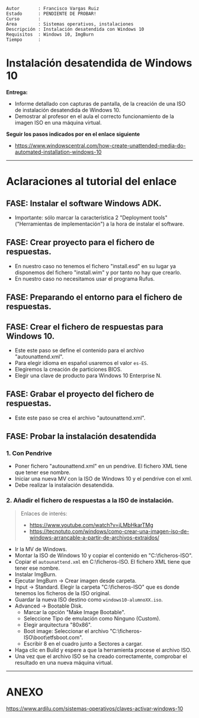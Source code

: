 
```
Autor       : Francisco Vargas Ruiz
Estado      : PENDIENTE DE PROBAR!
Curso       :
Area        : Sistemas operativos, instalaciones
Descripción : Instalación desatendida con Windows 10
Requisitos  : Windows 10, ImgBurn
Tiempo      :
```

# Instalación desatendida de Windows 10

**Entrega:**
* Informe detallado con capturas de pantalla, de la creación de una ISO de instalación desatendida de Windows 10.
* Demostrar al profesor en el aula el correcto funcionamiento de la imagen ISO en una máquina virtual.

**Seguir los pasos indicados por en el enlace siguiente**
* https://www.windowscentral.com/how-create-unattended-media-do-automated-installation-windows-10

---

# Aclaraciones al tutorial del enlace

## FASE: Instalar el software Windows ADK.

* Importante: sólo marcar la característica 2 "Deployment tools" ("Herramientas de implementación") a la hora de instalar el software.

## FASE: Crear proyecto para el fichero de respuestas.

* En nuestro caso no tenemos el fichero "install.esd" en su lugar ya disponemos del fichero "install.wim" y por tanto no hay que crearlo.
* En nuestro caso no necesitamos usar el programa Rufus.

## FASE: Preparando el entorno para el fichero de respuestas.

## FASE: Crear el fichero de respuestas para Windows 10.

* Este este paso se define el contenido para el archivo "autounattend.xml".
* Para elegir idioma en español usaremos el valor `es-ES`.
* Elegiremos la creación de particiones BIOS.
* Elegir una clave de producto para Windows 10 Enterprise N.

## FASE: Grabar el proyecto del fichero de respuestas.

* Este este paso se crea el archivo "autounattend.xml".

## FASE: Probar la instalación desatendida

### 1. Con Pendrive

* Poner fichero "autounattend.xml" en un pendrive. El fichero XML tiene que tener ese nombre.
* Iniciar una nueva MV con la ISO de Windows 10 y el pendrive con el xml.
* Debe realizar la instalación desatendida.

### 2. Añadir el fichero de respuestas a la ISO de instalación.

> Enlaces de interés:
> * https://www.youtube.com/watch?v=jLMbHkarTMg
> * https://tecnotuto.com/windows/como-crear-una-imagen-iso-de-windows-arrancable-a-partir-de-archivos-extraidos/

* Ir la MV de Windows.
* Montar la ISO de Windows 10 y copiar el contenido en "C:\ficheros-ISO".
* Copiar el `autounattend.xml` en C:\ficheros-ISO. El fichero XML tiene que tener ese nombre.
* Instalar ImgBurn.
* Ejecutar ImgBurn -> Crear imagen desde carpeta.
* Input -> Standard. Elegir la carpeta "C:\ficheros-ISO" que es donde tenemos los ficheros de la ISO original.
* Guardar la nueva ISO destino como `windows10-alumnoXX.iso`.
* Advanced -> Bootable Disk.
    * Marcar la opción "Make Image Bootable".
    * Seleccione Tipo de emulación como Ninguno (Custom).
    * Elegir arquitectura "80x86".
    * Boot image: Seleccionar el archivo "C:\ficheros-ISO\boot\etfsboot.com".
    * Escribir 8 en el cuadro junto a Sectores a cargar.
* Haga clic en Build y espere a que la herramienta procese el archivo ISO.
* Una vez que el archivo ISO se ha creado correctamente, comprobar el resultado en una nueva máquina virtual.

---
# ANEXO

https://www.ardilu.com/sistemas-operativos/claves-activar-windows-10
